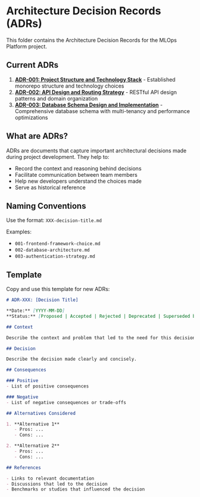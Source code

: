 # Architecture Decision Records (ADRs)

This folder contains the Architecture Decision Records for the MLOps Platform project.

## Current ADRs

1. **[ADR-001: Project Structure and Technology Stack](./001-project-structure.md)** - Established monorepo structure and technology choices
2. **[ADR-002: API Design and Routing Strategy](./002-api-design.md)** - RESTful API design patterns and domain organization  
3. **[ADR-003: Database Schema Design and Implementation](./003-database-schema-design.md)** - Comprehensive database schema with multi-tenancy and performance optimizations

## What are ADRs?

ADRs are documents that capture important architectural decisions made during project development. They help to:

- Record the context and reasoning behind decisions
- Facilitate communication between team members
- Help new developers understand the choices made
- Serve as historical reference

## Naming Conventions

Use the format: `XXX-decision-title.md`

Examples:
- `001-frontend-framework-choice.md`
- `002-database-architecture.md`
- `003-authentication-strategy.md`

## Template

Copy and use this template for new ADRs:

```markdown
# ADR-XXX: [Decision Title]

**Date:** [YYYY-MM-DD]
**Status:** [Proposed | Accepted | Rejected | Deprecated | Superseded by ADR-XXX]

## Context

Describe the context and problem that led to the need for this decision.

## Decision

Describe the decision made clearly and concisely.

## Consequences

### Positive
- List of positive consequences

### Negative
- List of negative consequences or trade-offs

## Alternatives Considered

1. **Alternative 1**
   - Pros: ...
   - Cons: ...

2. **Alternative 2**
   - Pros: ...
   - Cons: ...

## References

- Links to relevant documentation
- Discussions that led to the decision
- Benchmarks or studies that influenced the decision
```